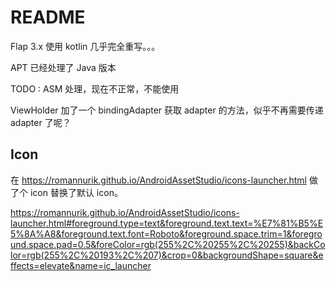 # README


Flap 3.x 使用 kotlin 几乎完全重写。。。


APT 已经处理了 Java 版本

TODO : ASM 处理，现在不正常，不能使用


ViewHolder 加了一个 bindingAdapter 获取 adapter 的方法，似乎不再需要传递 adapter 了呢？


## Icon

在 https://romannurik.github.io/AndroidAssetStudio/icons-launcher.html 做了个 icon 替换了默认 icon。

https://romannurik.github.io/AndroidAssetStudio/icons-launcher.html#foreground.type=text&foreground.text.text=%E7%81%B5%E5%8A%A8&foreground.text.font=Roboto&foreground.space.trim=1&foreground.space.pad=0.5&foreColor=rgb(255%2C%20255%2C%20255)&backColor=rgb(255%2C%20193%2C%207)&crop=0&backgroundShape=square&effects=elevate&name=ic_launcher